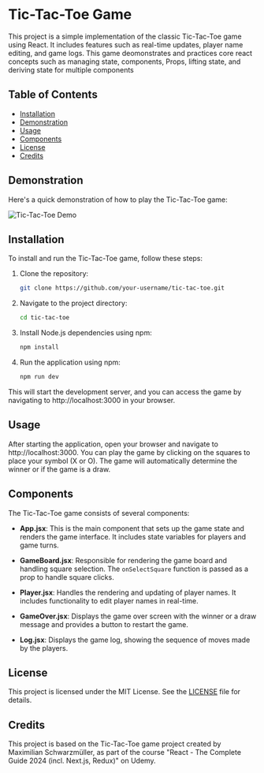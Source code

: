 # Tic-Tac-Toe Game

This project is a simple implementation of the classic Tic-Tac-Toe game using React. It includes features such as real-time updates, player name editing, and game logs. This game deomonstrates and practices core react concepts such as managing state, components, Props, lifting state, and deriving state for multiple components

## Table of Contents
- [Installation](#installation)
- [Demonstration](#demonstration)
- [Usage](#usage)
- [Components](#components)
- [License](#license)
- [Credits](#credits)

## Demonstration

Here's a quick demonstration of how to play the Tic-Tac-Toe game:

![Tic-Tac-Toe Demo]()


## Installation

To install and run the Tic-Tac-Toe game, follow these steps:

1. Clone the repository:

    ```sh
    git clone https://github.com/your-username/tic-tac-toe.git
    ```

2. Navigate to the project directory:

    ```sh
    cd tic-tac-toe
    ```

3. Install Node.js dependencies using npm:

    ```sh
    npm install
    ```

4. Run the application using npm:

    ```sh
    npm run dev
    ```

This will start the development server, and you can access the game by navigating to http://localhost:3000 in your browser.

## Usage

After starting the application, open your browser and navigate to http://localhost:3000. You can play the game by clicking on the squares to place your symbol (X or O). The game will automatically determine the winner or if the game is a draw.

## Components

The Tic-Tac-Toe game consists of several components:

- **App.jsx**: This is the main component that sets up the game state and renders the game interface. It includes state variables for players and game turns.

- **GameBoard.jsx**: Responsible for rendering the game board and handling square selection. The `onSelectSquare` function is passed as a prop to handle square clicks.

- **Player.jsx**: Handles the rendering and updating of player names. It includes functionality to edit player names in real-time.

- **GameOver.jsx**: Displays the game over screen with the winner or a draw message and provides a button to restart the game.

- **Log.jsx**: Displays the game log, showing the sequence of moves made by the players.

## License

This project is licensed under the MIT License. See the [LICENSE](LICENSE) file for details.

## Credits

This project is based on the Tic-Tac-Toe game project created by Maximilian Schwarzmüller, as part of the course "React - The Complete Guide 2024 (incl. Next.js, Redux)" on Udemy.

